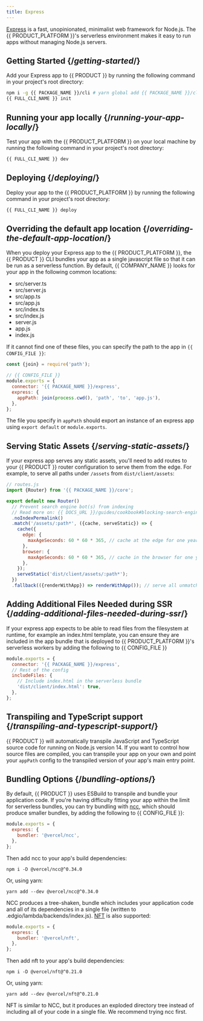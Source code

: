 ```yaml
---
title: Express
---
```


[Express](https://expressjs.com) is a fast, unopinionated, minimalist web framework for Node.js. The {{ PRODUCT_PLATFORM }}'s serverless environment makes it easy to run apps without managing Node.js servers.

## Getting Started {/*getting-started*/}

Add your Express app to {{ PRODUCT }} by running the following command in your project's root directory:

```bash
npm i -g {{ PACKAGE_NAME }}/cli # yarn global add {{ PACKAGE_NAME }}/cli
{{ FULL_CLI_NAME }} init
```

## Running your app locally {/*running-your-app-locally*/}

Test your app with the {{ PRODUCT_PLATFORM }} on your local machine by running the following command in your project's root directory:

```bash
{{ FULL_CLI_NAME }} dev
```

## Deploying {/*deploying*/}

Deploy your app to the {{ PRODUCT_PLATFORM }} by running the following command in your project's root directory:

```bash
{{ FULL_CLI_NAME }} deploy
```

## Overriding the default app location {/*overriding-the-default-app-location*/}

When you deploy your Express app to the {{ PRODUCT_PLATFORM }}, the {{ PRODUCT }} CLI bundles your app as a single javascript file so that it can be run as a serverless function. By default, {{ COMPANY_NAME }} looks for your app in the following common locations:

- src/server.ts
- src/server.js
- src/app.ts
- src/app.js
- src/index.ts
- src/index.js
- server.js
- app.js
- index.js

If it cannot find one of these files, you can specify the path to the app in `{{ CONFIG_FILE }}`:

```js ins={1,7}
const {join} = require('path');

// {{ CONFIG_FILE }}
module.exports = {
  connector: '{{ PACKAGE_NAME }}/express',
  express: {
    appPath: join(process.cwd(), 'path', 'to', 'app.js'),
  },
};
```

The file you specify in `appPath` should export an instance of an express app using `export default` or `module.exports`.

## Serving Static Assets {/*serving-static-assets*/}

If your express app serves any static assets, you'll need to add routes to your {{ PRODUCT }} router configuration to serve them from the edge. For example, to serve all paths under `/assets` from `dist/client/assets`:

```js ins={8,9,10,11,12,13,14,15,16,17,18}
// routes.js
import {Router} from '{{ PACKAGE_NAME }}/core';

export default new Router()
  // Prevent search engine bot(s) from indexing
  // Read more on: {{ DOCS_URL }}/guides/cookbook#blocking-search-engine-crawlers
  .noIndexPermalink()
  .match('/assets/:path*', ({cache, serveStatic}) => {
    cache({
      edge: {
        maxAgeSeconds: 60 * 60 * 365, // cache at the edge for one year
      },
      browser: {
        maxAgeSeconds: 60 * 60 * 365, // cache in the browser for one year - only do this if you include hashes in your client asset filenames
      },
    });
    serveStatic('dist/client/assets/:path*');
  })
  .fallback(({renderWithApp}) => renderWithApp()); // serve all unmatched URLs from express
```

## Adding Additional Files Needed during SSR {/*adding-additional-files-needed-during-ssr*/}

If your express app expects to be able to read files from the filesystem at runtime, for example an index.html template, you can ensure they are included in the app bundle that is deployed to {{ PRODUCT_PLATFORM }}'s serverless workers by adding the following to {{ CONFIG_FILE }}

```js ins={4,6,7}
module.exports = {
  connector: '{{ PACKAGE_NAME }}/express',
  // Rest of the config
  includeFiles: {
    // Include index.html in the serverless bundle
    'dist/client/index.html': true,
  },
};
```

## Transpiling and TypeScript support {/*transpiling-and-typescript-support*/}

{{ PRODUCT }} will automatically transpile JavaScript and TypeScript source code for running on Node.js version 14. If you want to control how
source files are compiled, you can transpile your app on your own and point your `appPath` config to the transpiled version of your app's main entry point.

## Bundling Options {/*bundling-options*/}

By default, {{ PRODUCT }} uses ESBuild to transpile and bundle your application code. If you're having difficulty fitting your app within the limit for serverless bundles, you can try bundling with [ncc](https://github.com/vercel/ncc), which should produce smaller bundles, by adding the following to {{ CONFIG_FILE }}:

```js highlight={3}
module.exports = {
  express: {
    bundler: '@vercel/ncc',
  },
};
```

Then add ncc to your app's build dependencies:

```
npm i -D @vercel/ncc@^0.34.0
```

Or, using yarn:

```
yarn add --dev @vercel/ncc@^0.34.0
```

NCC produces a tree-shaken, bundle which includes your application code and all of its dependencies in a single file (written to .edgio/lambda/backends/index.js). [NFT](https://github.com/vercel/nft) is also supported:

```js highlight={3}
module.exports = {
  express: {
    bundler: '@vercel/nft',
  },
};
```

Then add nft to your app's build dependencies:

```
npm i -D @vercel/nft@^0.21.0
```

Or, using yarn:

```
yarn add --dev @vercel/nft@^0.21.0
```

NFT is similar to NCC, but it produces an exploded directory tree instead of including all of your code in a single file. We recommend trying ncc first.
